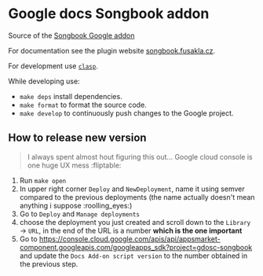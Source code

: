 # Google docs Songbook addon

Source of the [Songbook Google addon](https://workspace.google.com/marketplace/app/songbook/591739870688)

For documentation see the plugin website [songbook.fusakla.cz](https://songbook.fusakla.cz).

For development use [`clasp`](https://github.com/google/clasp).

While developing use:
 - `make deps` install dependencies.
 - `make format` to format the source code.
 - `make develop` to continuously push changes to the Google project.


## How to release new version
> I always spent almost hout figuring this out... Google cloud console is one huge UX mess :fliptable:

 1. Run `make open`
 1. In upper right corner `Deploy` and `NewDeployment`, name it using semver compared to the previous deployments (the name actually doesn't mean anything i suppose :roolling_eyes:)
 1. Go to `Deploy` and `Manage deployments`
 1. choose the deployment you just created and scroll down to the `Library` -> `URL`, in the end of the URL is a number **which is the one important**
 1. Go to https://console.cloud.google.com/apis/api/appsmarket-component.googleapis.com/googleapps_sdk?project=gdosc-songbook and update the `Docs Add-on script version` to the number obtained in the previous step.
